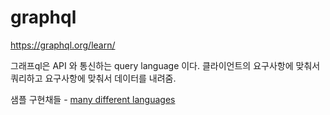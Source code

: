 # graphql
https://graphql.org/learn/

그래프ql은 API 와 통신하는 query language 이다. 클라이언트의 요구사항에 맞춰서 쿼리하고 요구사항에 맞춰서 데이터를 내려줌.


샘플 구현채들 - [many different languages](https://graphql.org/code/)
